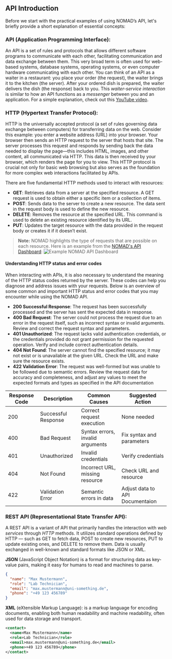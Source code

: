 ## API Introduction

Before we start with the practical examples of using NOMAD’s API, let's briefly provide a short explanation of essential concepts:

### API (Application Programming Interface):
An API is a set of rules and protocols that allows different software programs to communicate with each other, facilitating communication and data exchange between them. This very broad term is often used for web-based systems, database systems, operating systems, or even computer hardware communicating with each other.
You can think of an API as a waiter in a restaurant: you place your order (the request), the waiter brings it to the kitchen (the server). After your ordered dish is prepared, the waiter delivers the dish (the response) back to you. This *waiter-service interaction* is similar to how an API functions as a *messenger* between you and an application. For a simple explanation, check out this [YouTube video](https://www.youtube.com/watch?v=s7wmiS2mSXY).

### HTTP (Hypertext Transfer Protocol):

HTTP is the universally accepted protocol (a set of rules governing data exchange between computers) for transferring data on the web. Consider this example: you enter a website address (URL) into your browser. Your browser then sends an HTTP request to the server that hosts that site. The server processes this request and responds by sending back the data needed to display the page—this includes HTML, images, and other content, all communicated via HTTP. This data is then received by your browser, which renders the page for you to view. This HTTP protocol is crucial not only for basic web browsing but also serves as the foundation for more complex web interactions facilitated by APIs.

There are five fundamental HTTP methods used to interact with resources:

*   **GET**: Retrieves data from a server at the specified resource. A GET request is used to obtain either a specific item or a collection of items.
*   **POST**: Sends data to the server to create a new resource. The data sent in the request body is used to define the new resource.
*   **DELETE**: Removes the resource at the specified URL. This command is used to delete an existing resource identified by its URL.
*   **PUT**: Updates the target resource with the data provided in the request body or creates it if it doesn’t exist.


> **Note:** NOMAD highlights the type of requests that are possible on each resource. Here is an example from the [NOMAD's API Dashboard](https://nomad-lab.eu/prod/v1/api/v1/extensions/docs):
![Example NOMAD API Dashboard](./images/API_dashboard_example.png)

#### Understanding HTTP status and error codes

When interacting with APIs, it is also necessary to understand the meaning of the HTTP status codes returned by the server. These codes can help you diagnose and address issues with your requests. Below is an overview of some common and important HTTP status and error codes that you may encounter while using the NOMAD API.

*   **200 Successful Response**: The request has been successfully processed and the server has sent the expected data in response.
*   **400 Bad Request**: The server could not process the request due to an error in the request itself, such as incorrect syntax or invalid arguments. Review and correct the request syntax and parameters.
*   **401 Unauthorized**: The request lacks valid authentication credentials, or the credentials provided do not grant permission for the requested operation. Verify and include correct authentication details.
*   **404 Not Found**: The server cannot find the specified resource; it may not exist or is unavailable at the given URL. Check the URL and make sure the resource exists.
*   **422 Validation Error**: The request was well-formed but was unable to be followed due to semantic errors. Review the request data for accuracy and completeness, and adjust any values to meet the expected formats and types as specified in the API documentation


| Response Code | Description | Common Causes | Suggested Action |
| --- | --- | --- | --- |
| 200 | Successful Response | Correct request execution | None needed |
| 400 | Bad Request | Syntax errors, invalid arguments | Fix syntax and parameters |
| 401 | Unauthorized | Invalid credentials | Verify credentials |
| 404 | Not Found | Incorrect URL, missing resource | Check URL and resource |
| 422 | Validation Error | Semantic errors in data | Adjust data to API Documentaion |

### REST API (Representational State Transfer API):
A REST API is a variant of API that primarily handles the interaction with *web services* through *HTTP* methods. It utilizes standard operations defined by HTTP — such as GET to fetch data, POST to create new resources, PUT to update existing ones, and DELETE to remove them. Data is usually exchanged in well-known and standard formats like JSON or XML. 

**JSON** (JavaScript Object Notation) is a format for structuring data as key-value pairs, making it easy for humans to read and machines to parse.
```json
{
  "name": "Max Mustermann",
  "role": "Lab Technician",
  "email": "max.mustermann@uni-something.de",
  "phone": "+49 123 456789"
}
```

**XML** (eXtensible Markup Language): is a markup language for encoding documents, enabling both human readability and machine readability, often used for data storage and transport.

```xml
<contact>
  <name>Max Mustermann</name>
  <role>Lab Technician</role>
  <email>max.mustermann@uni-something.de</email>
  <phone>+49 123 456789</phone>
</contact>

```
